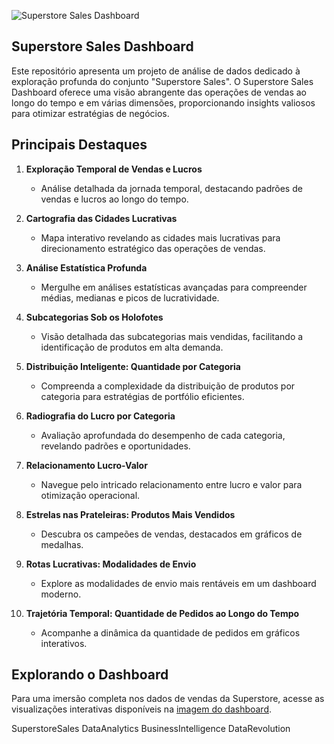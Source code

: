 ![Superstore Sales Dashboard](https://github.com/pedrohvel/Dashboards/blob/main/Super_salesV2/Inserir%20um%20t%C3%ADtulo.png?raw=true)

## Superstore Sales Dashboard

Este repositório apresenta um projeto de análise de dados dedicado à exploração profunda do conjunto "Superstore Sales". O Superstore Sales Dashboard oferece uma visão abrangente das operações de vendas ao longo do tempo e em várias dimensões, proporcionando insights valiosos para otimizar estratégias de negócios.

## Principais Destaques

1. **Exploração Temporal de Vendas e Lucros**
   - Análise detalhada da jornada temporal, destacando padrões de vendas e lucros ao longo do tempo.

2. **Cartografia das Cidades Lucrativas**
   - Mapa interativo revelando as cidades mais lucrativas para direcionamento estratégico das operações de vendas.

3. **Análise Estatística Profunda**
   - Mergulhe em análises estatísticas avançadas para compreender médias, medianas e picos de lucratividade.

4. **Subcategorias Sob os Holofotes**
   - Visão detalhada das subcategorias mais vendidas, facilitando a identificação de produtos em alta demanda.

5. **Distribuição Inteligente: Quantidade por Categoria**
   - Compreenda a complexidade da distribuição de produtos por categoria para estratégias de portfólio eficientes.

6. **Radiografia do Lucro por Categoria**
   - Avaliação aprofundada do desempenho de cada categoria, revelando padrões e oportunidades.

7. **Relacionamento Lucro-Valor**
   - Navegue pelo intricado relacionamento entre lucro e valor para otimização operacional.

8. **Estrelas nas Prateleiras: Produtos Mais Vendidos**
   - Descubra os campeões de vendas, destacados em gráficos de medalhas.

9. **Rotas Lucrativas: Modalidades de Envio**
   - Explore as modalidades de envio mais rentáveis em um dashboard moderno.

10. **Trajetória Temporal: Quantidade de Pedidos ao Longo do Tempo**
    - Acompanhe a dinâmica da quantidade de pedidos em gráficos interativos.

## Explorando o Dashboard

Para uma imersão completa nos dados de vendas da Superstore, acesse as visualizações interativas disponíveis na [imagem do dashboard](https://github.com/pedrohvel/Dashboards/blob/main/Super_salesV2/Inserir%20um%20t%C3%ADtulo.png?raw=true).

SuperstoreSales DataAnalytics BusinessIntelligence DataRevolution
